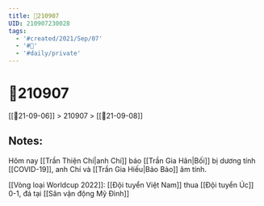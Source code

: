 ```yaml
---
title: 📝210907
UID: 210907230028
tags:
  - '#created/2021/Sep/07'
  - '#📅'
  - '#daily/private'
---
```

# 📝210907
[[📝21-09-06]] > 210907 > [[📝21-09-08]]

## Notes:
Hôm nay [[Trần Thiện Chí|anh Chí]] báo [[Trần Gia Hân|Bối]] bị dương tính [[COVID-19]], anh Chí và [[Trần Gia Hiếu|Bảo Bảo]] âm tính.

[[Vòng loại Worldcup 2022]]: [[Đội tuyển Việt Nam]] thua [[Đội tuyển Úc]] 0-1, đá tại [[Sân vận động Mỹ Đình]]